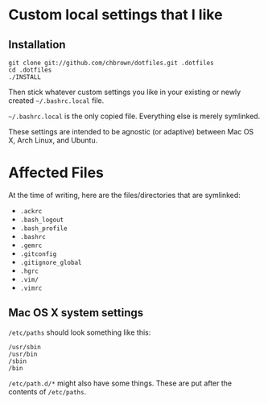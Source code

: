 # Custom local settings that I like

## Installation

    git clone git://github.com/chbrown/dotfiles.git .dotfiles
    cd .dotfiles
    ./INSTALL

Then stick whatever custom settings you like in your existing or newly created `~/.bashrc.local` file.

`~/.bashrc.local` is the only copied file. Everything else is merely symlinked.

These settings are intended to be agnostic (or adaptive) between Mac OS X, Arch Linux, and Ubuntu.

# Affected Files

At the time of writing, here are the files/directories that are symlinked:

* `.ackrc`
* `.bash_logout`
* `.bash_profile`
* `.bashrc`
* `.gemrc`
* `.gitconfig`
* `.gitignore_global`
* `.hgrc`
* `.vim/`
* `.vimrc`

## Mac OS X system settings

`/etc/paths` should look something like this:

    /usr/sbin
    /usr/bin
    /sbin
    /bin

`/etc/path.d/*` might also have some things. These are put after the contents of `/etc/paths`.

